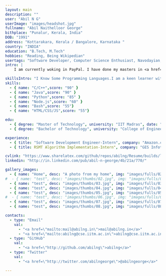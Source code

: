 ```yaml
---
layout: main
description: ""
user: "Abil N G"
userImage: "images/headshot.jpg"
fullname: "Abil Naithelloor George"
bithplace: "Punalur, Kerala, India"
DOB: "1991"
address: "Kottarakara, Kerala / Bangalore, Karnataka "
country: "INDIA"
education: "B.Tech, M.Tech"
hobbies: "Reading, Being Wikipedian"
usertags: "Software Developer, Computer Science Enthusiast, Navodayian, IITian"
intro: |
    I am currently woking in PayPal. I have done my masters in <a href="http://www.cse.iitm.ac.in/">Computer Science and Engineering</a> from <a href="http://www.iitm.ac.in/‎">Indian Institute of Technology Madras</a> and bachelors from College of Engineering, Trivandrum . I am interested in Machine Learning, and Algorithms & Data structures

skillsIntro: "I Know Some Programming Languages.I am a keen learner with ability to learn and imbibe new knowledge.Hence able to easily adapt to changing work environment."
skills:
  - { name: "C/C++",score: "90" }
  - { name: "Java",score: "90" }
  - { name: "Python",score: "85" }
  - { name: "Node.js",score: "60" }
  - { name: "Bash",score: "55"}
  - { name: "HTML/CSS/JS",score: "55"}

edu:
  - { degree: "Master of Technology", university: "IIT Madras", date: "2013-2015", duration: "2 yrs" }
  - { degree: "Bachelor of Technology", university: "College of Engineering, Trivandrum (University of Kerala)", date: "2009-2013", duration: "4 yrs" }

experience:
  - { title: "Software Development Engineer-Intern", company: "Amazon.com,Chennai", date: "2012-Summer", duration: "2 months ", desc: "Implemented an effective framework for automate testing of Kindle Direct Publishing (KDP) Web Interface." }
  - { title: RSMT Algorithm Implementation-Intern", company: "GES Infotek, Trivandrum", date: "2011-2012", duration: "Part Time", desc: "The Rectilinear Steiner Tree Problem (RSMT) asks for a minimum length tree that interconnects a given set of points by only horizontal and vertical line segments, enabling the use of extra points. Implemented FDP (Fast Dynamic Programming) Algorithm For RSMT by Ganley & Cohoon which is based on Hwang’s theorem. " }

cvlink: "https://www.sharelatex.com/github/repos/abilng/Resume/builds/latest/output.pdf"
linkedin: "http://in.linkedin.com/pub/abil-n-george/4b/21a/770/"

gallery_images:
  - { name: "Home", desc: "A photo from my home", img: "images/fulls/02.jpg", thumb: "images/thumbs/01.jpg" }
#  - { name: "test", desc: "images/thumbs/02.jpg", img: "images/fulls/02.jpg", thumb: "images/thumbs/02.jpg" }
  - { name: "test", desc: "images/thumbs/03.jpg", img: "images/fulls/03.jpg", thumb: "images/thumbs/03.jpg" }
  - { name: "test", desc: "images/thumbs/04.jpg", img: "images/fulls/04.jpg", thumb: "images/thumbs/04.jpg" }
  - { name: "test", desc: "images/thumbs/05.jpg", img: "images/fulls/05.jpg", thumb: "images/thumbs/05.jpg" }
#  - { name: "test", desc: "images/thumbs/06.jpg", img: "images/fulls/06.jpg", thumb: "images/thumbs/06.jpg" }
  - { name: "test", desc: "images/thumbs/07.jpg", img: "images/fulls/07.jpg", thumb: "images/thumbs/07.jpg" }
  - { name: "test", desc: "images/thumbs/08.jpg", img: "images/fulls/08.jpg", thumb: "images/thumbs/08.jpg" }

contacts:
  - type: "Email"
    val:
      - "<a href=\"mailto:mail@abilng.in\">mail@abilng.in</a>"
      - "<a href=\"mailto:abilng@cse.iitm.ac.in\">abilng@cse.iitm.ac.in</a>"
  - type: "GitHub"
    val:
      - "<a href=\"http://github.com/abilng\">abilng</a>"
  - type: "Twitter"
    val:
      - "<a href=\"http://twitter.com/abilngeorge\">@abilngeorge</a>"

---
```

